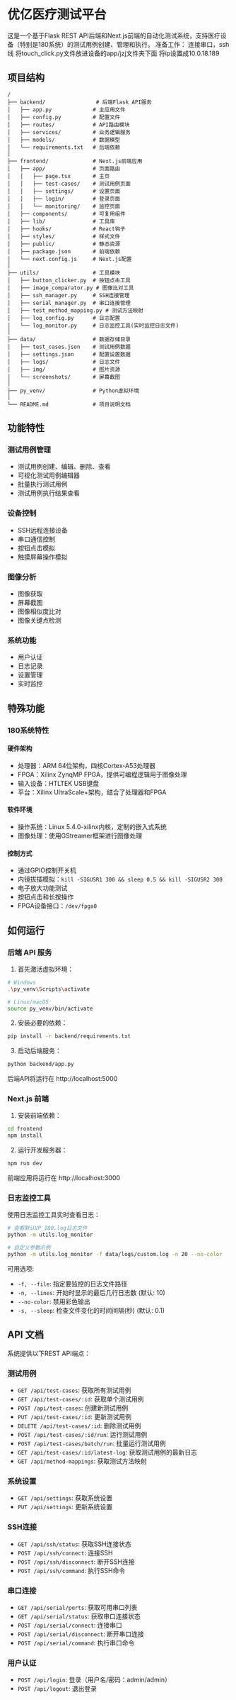 # 优亿医疗测试平台

这是一个基于Flask REST API后端和Next.js前端的自动化测试系统，支持医疗设备（特别是180系统）的测试用例创建、管理和执行。
准备工作：
连接串口，ssh线
将touch_click.py文件放进设备的app/jzj文件夹下面
将ip设置成10.0.18.189

## 项目结构

```
/
├── backend/                # 后端Flask API服务
│   ├── app.py             # 主应用文件
│   ├── config.py          # 配置文件
│   ├── routes/            # API路由模块
│   ├── services/          # 业务逻辑服务
│   ├── models/            # 数据模型
│   └── requirements.txt   # 后端依赖
│
├── frontend/              # Next.js前端应用
│   ├── app/               # 页面路由
│   │   ├── page.tsx       # 主页
│   │   ├── test-cases/    # 测试用例页面
│   │   ├── settings/      # 设置页面
│   │   ├── login/         # 登录页面
│   │   └── monitoring/    # 监控页面
│   ├── components/        # 可复用组件
│   ├── lib/               # 工具库
│   ├── hooks/             # React钩子
│   ├── styles/            # 样式文件
│   ├── public/            # 静态资源
│   ├── package.json       # 前端依赖
│   └── next.config.js     # Next.js配置
│
├── utils/                 # 工具模块
│   ├── button_clicker.py  # 按钮点击工具
│   ├── image_comparator.py # 图像比对工具
│   ├── ssh_manager.py     # SSH连接管理
│   ├── serial_manager.py  # 串口连接管理
│   ├── test_method_mapping.py # 测试方法映射
│   ├── log_config.py      # 日志配置
│   └── log_monitor.py     # 日志监控工具(实时监控日志文件)
│
├── data/                  # 数据存储目录
│   ├── test_cases.json    # 测试用例数据
│   ├── settings.json      # 配置设置数据
│   ├── logs/              # 日志文件
│   ├── img/               # 图片资源
│   └── screenshots/       # 屏幕截图
│
├── py_venv/               # Python虚拟环境
│
└── README.md              # 项目说明文档
```

## 功能特性

### 测试用例管理
- 测试用例创建、编辑、删除、查看
- 可视化测试用例编辑器
- 批量执行测试用例
- 测试用例执行结果查看

### 设备控制
- SSH远程连接设备
- 串口通信控制
- 按钮点击模拟
- 触摸屏幕操作模拟

### 图像分析
- 图像获取
- 屏幕截图
- 图像相似度比对
- 图像关键点检测

### 系统功能
- 用户认证
- 日志记录
- 设置管理
- 实时监控

## 特殊功能

### 180系统特性

#### 硬件架构
- 处理器：ARM 64位架构，四核Cortex-A53处理器
- FPGA：Xilinx ZynqMP FPGA，提供可编程逻辑用于图像处理
- 输入设备：HTLTEK USB键盘
- 平台：Xilinx UltraScale+架构，结合了处理器和FPGA

#### 软件环境
- 操作系统：Linux 5.4.0-xilinx内核，定制的嵌入式系统
- 图像处理：使用GStreamer框架进行图像处理

#### 控制方式
- 通过GPIO控制开关机
- 内镜拔插模拟：`kill -SIGUSR1 300 && sleep 0.5 && kill -SIGUSR2 300`
- 电子放大功能测试
- 按钮点击和长按操作
- FPGA设备接口：`/dev/fpga0`

## 如何运行

### 后端 API 服务

1. 首先激活虚拟环境：

```bash
# Windows
.\py_venv\Scripts\activate

# Linux/macOS
source py_venv/bin/activate
```

2. 安装必要的依赖：

```bash
pip install -r backend/requirements.txt
```

3. 启动后端服务：

```bash
python backend/app.py
```

后端API将运行在 http://localhost:5000

### Next.js 前端

1. 安装前端依赖：

```bash
cd frontend
npm install
```

2. 运行开发服务器：

```bash
npm run dev
```

前端应用将运行在 http://localhost:3000

### 日志监控工具

使用日志监控工具实时查看日志：

```bash
# 查看默认VP_180.log日志文件
python -m utils.log_monitor

# 自定义参数示例
python -m utils.log_monitor -f data/logs/custom.log -n 20 --no-color
```

可用选项:
- `-f, --file`: 指定要监控的日志文件路径
- `-n, --lines`: 开始时显示的最后几行日志数 (默认: 10)
- `--no-color`: 禁用彩色输出
- `-s, --sleep`: 检查文件变化的时间间隔(秒) (默认: 0.1)

## API 文档

系统提供以下REST API端点：

### 测试用例

- `GET /api/test-cases`: 获取所有测试用例
- `GET /api/test-cases/:id`: 获取单个测试用例
- `POST /api/test-cases`: 创建新测试用例
- `PUT /api/test-cases/:id`: 更新测试用例
- `DELETE /api/test-cases/:id`: 删除测试用例
- `POST /api/test-cases/:id/run`: 运行测试用例
- `POST /api/test-cases/batch/run`: 批量运行测试用例
- `GET /api/test-cases/:id/latest-log`: 获取测试用例的最新日志
- `GET /api/method-mappings`: 获取测试方法映射

### 系统设置

- `GET /api/settings`: 获取系统设置
- `PUT /api/settings`: 更新系统设置

### SSH连接

- `GET /api/ssh/status`: 获取SSH连接状态
- `POST /api/ssh/connect`: 连接SSH
- `POST /api/ssh/disconnect`: 断开SSH连接
- `POST /api/ssh/command`: 执行SSH命令

### 串口连接

- `GET /api/serial/ports`: 获取可用串口列表
- `GET /api/serial/status`: 获取串口连接状态
- `POST /api/serial/connect`: 连接串口
- `POST /api/serial/disconnect`: 断开串口连接
- `POST /api/serial/command`: 执行串口命令

### 用户认证

- `POST /api/login`: 登录（用户名/密码：admin/admin）
- `POST /api/logout`: 退出登录 